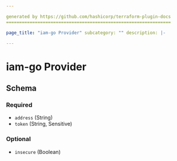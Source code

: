 ```yaml
---

generated by https://github.com/hashicorp/terraform-plugin-docs
===============================================================

page_title: "iam-go Provider" subcategory: "" description: |-

---
```


iam-go Provider
===============

<!-- schema generated by tfplugindocs -->

Schema
------

### Required

-	`address` (String)
-	`token` (String, Sensitive)

### Optional

-	`insecure` (Boolean)
